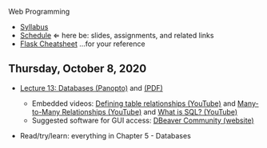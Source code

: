 Web Programming


- [Syllabus](syllabus.md)
- [Schedule](schedule.md)   &lArr; here be: slides, assignments, and related links
- [Flask Cheatsheet](flask-cheatsheet.md) ...for your reference

## Thursday, October 8, 2020

- [Lecture 13: Databases (Panopto)](https://rochester.hosted.panopto.com/Panopto/Pages/Viewer.aspx?id=68cbf0e5-3160-4e83-b233-ac4e013b68e6) and [(PDF)](13-databases/databases.pdf)
  - Embedded videos: [Defining table relationships (YouTube)](https://youtu.be/V5DyvUfsboA) and [Many-to-Many Relationships (YouTube)](https://youtu.be/1eUn6lsZ7c4) and [What is SQL? (YouTube)](https://youtu.be/27axs9dO7AE)
  - Suggested software for GUI access: [DBeaver Community (website)](https://dbeaver.io/)

- Read/try/learn: everything in Chapter 5 - Databases


